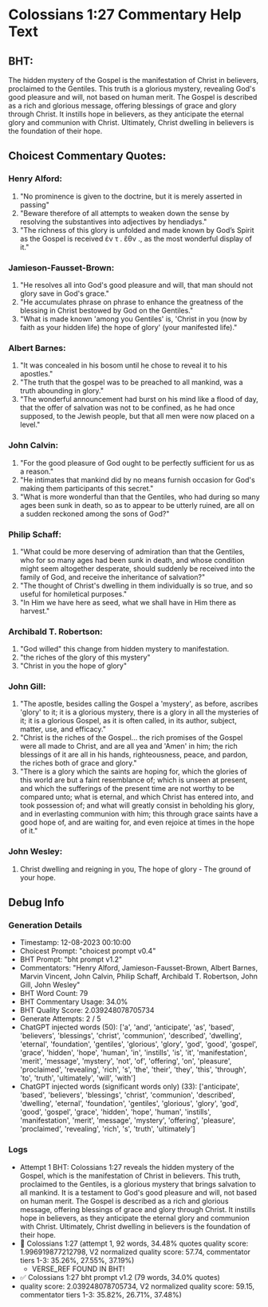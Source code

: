 # Colossians 1:27 Commentary Help Text

## BHT:
The hidden mystery of the Gospel is the manifestation of Christ in believers, proclaimed to the Gentiles. This truth is a glorious mystery, revealing God's good pleasure and will, not based on human merit. The Gospel is described as a rich and glorious message, offering blessings of grace and glory through Christ. It instills hope in believers, as they anticipate the eternal glory and communion with Christ. Ultimately, Christ dwelling in believers is the foundation of their hope.

## Choicest Commentary Quotes:
### Henry Alford:
1. "No prominence is given to the doctrine, but it is merely asserted in passing"
2. "Beware therefore of all attempts to weaken down the sense by resolving the substantives into adjectives by hendiadys."
3. "The richness of this glory is unfolded and made known by God’s Spirit as the Gospel is received ἐν τ . ἔθν ., as the most wonderful display of it."

### Jamieson-Fausset-Brown:
1. "He resolves all into God's good pleasure and will, that man should not glory save in God's grace."
2. "He accumulates phrase on phrase to enhance the greatness of the blessing in Christ bestowed by God on the Gentiles."
3. "What is made known 'among you Gentiles' is, 'Christ in you (now by faith as your hidden life) the hope of glory' (your manifested life)."

### Albert Barnes:
1. "It was concealed in his bosom until he chose to reveal it to his apostles."
2. "The truth that the gospel was to be preached to all mankind, was a truth abounding in glory."
3. "The wonderful announcement had burst on his mind like a flood of day, that the offer of salvation was not to be confined, as he had once supposed, to the Jewish people, but that all men were now placed on a level."

### John Calvin:
1. "For the good pleasure of God ought to be perfectly sufficient for us as a reason."
2. "He intimates that mankind did by no means furnish occasion for God's making them participants of this secret."
3. "What is more wonderful than that the Gentiles, who had during so many ages been sunk in death, so as to appear to be utterly ruined, are all on a sudden reckoned among the sons of God?"

### Philip Schaff:
1. "What could be more deserving of admiration than that the Gentiles, who for so many ages had been sunk in death, and whose condition might seem altogether desperate, should suddenly be received into the family of God, and receive the inheritance of salvation?" 
2. "The thought of Christ's dwelling in them individually is so true, and so useful for homiletical purposes."
3. "In Him we have here as seed, what we shall have in Him there as harvest."

### Archibald T. Robertson:
1. "God willed" this change from hidden mystery to manifestation.
2. "the riches of the glory of this mystery"
3. "Christ in you the hope of glory"

### John Gill:
1. "The apostle, besides calling the Gospel a 'mystery', as before, ascribes 'glory' to it; it is a glorious mystery, there is a glory in all the mysteries of it; it is a glorious Gospel, as it is often called, in its author, subject, matter, use, and efficacy." 
2. "Christ is the riches of the Gospel... the rich promises of the Gospel were all made to Christ, and are all yea and 'Amen' in him; the rich blessings of it are all in his hands, righteousness, peace, and pardon, the riches both of grace and glory."
3. "There is a glory which the saints are hoping for, which the glories of this world are but a faint resemblance of; which is unseen at present, and which the sufferings of the present time are not worthy to be compared unto; what is eternal, and which Christ has entered into, and took possession of; and what will greatly consist in beholding his glory, and in everlasting communion with him; this through grace saints have a good hope of, and are waiting for, and even rejoice at times in the hope of it."

### John Wesley:
1. Christ dwelling and reigning in you, The hope of glory - The ground of your hope.



## Debug Info
### Generation Details
- Timestamp: 12-08-2023 00:10:00
- Choicest Prompt: "choicest prompt v0.4"
- BHT Prompt: "bht prompt v1.2"
- Commentators: "Henry Alford, Jamieson-Fausset-Brown, Albert Barnes, Marvin Vincent, John Calvin, Philip Schaff, Archibald T. Robertson, John Gill, John Wesley"
- BHT Word Count: 79
- BHT Commentary Usage: 34.0%
- BHT Quality Score: 2.039248078705734
- Generate Attempts: 2 / 5
- ChatGPT injected words (50):
	['a', 'and', 'anticipate', 'as', 'based', 'believers', 'blessings', 'christ', 'communion', 'described', 'dwelling', 'eternal', 'foundation', 'gentiles', 'glorious', 'glory', 'god', 'good', 'gospel', 'grace', 'hidden', 'hope', 'human', 'in', 'instills', 'is', 'it', 'manifestation', 'merit', 'message', 'mystery', 'not', 'of', 'offering', 'on', 'pleasure', 'proclaimed', 'revealing', 'rich', 's', 'the', 'their', 'they', 'this', 'through', 'to', 'truth', 'ultimately', 'will', 'with']
- ChatGPT injected words (significant words only) (33):
	['anticipate', 'based', 'believers', 'blessings', 'christ', 'communion', 'described', 'dwelling', 'eternal', 'foundation', 'gentiles', 'glorious', 'glory', 'god', 'good', 'gospel', 'grace', 'hidden', 'hope', 'human', 'instills', 'manifestation', 'merit', 'message', 'mystery', 'offering', 'pleasure', 'proclaimed', 'revealing', 'rich', 's', 'truth', 'ultimately']

### Logs
- Attempt 1 BHT: Colossians 1:27 reveals the hidden mystery of the Gospel, which is the manifestation of Christ in believers. This truth, proclaimed to the Gentiles, is a glorious mystery that brings salvation to all mankind. It is a testament to God's good pleasure and will, not based on human merit. The Gospel is described as a rich and glorious message, offering blessings of grace and glory through Christ. It instills hope in believers, as they anticipate the eternal glory and communion with Christ. Ultimately, Christ dwelling in believers is the foundation of their hope.
- 🔄 Colossians 1:27 (attempt 1, 92 words, 34.48% quotes quality score: 1.996919877212798, V2 normalized quality score: 57.74, commentator tiers 1-3: 35.26%, 27.55%, 37.19%) 
	- VERSE_REF FOUND IN BHT!
- ✅ Colossians 1:27 bht prompt v1.2 (79 words, 34.0% quotes)
- quality score: 2.039248078705734, V2 normalized quality score: 59.15, commentator tiers 1-3: 35.82%, 26.71%, 37.48%)